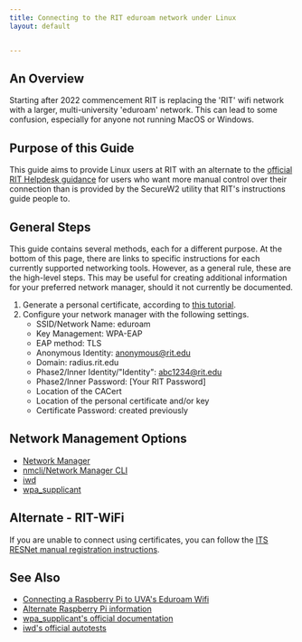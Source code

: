 ```yaml
---
title: Connecting to the RIT eduroam network under Linux
layout: default


---
```

## An Overview

Starting after 2022 commencement RIT is replacing the 'RIT' wifi network with a larger, multi-university 'eduroam' network. This can lead to some confusion, especially for anyone not running MacOS or Windows.

## Purpose of this Guide
This guide aims to provide Linux users at RIT with an alternate to the [official RIT Helpdesk guidance](https://help.rit.edu/sp/?id=kb_article_view&sysparm_article=KB0040935) for users who want more manual control over their connection than is provided by the SecureW2 utility that RIT's instructions guide people to.

## General Steps

This guide contains several methods, each for a different purpose. At the bottom of this page, there are links to specific instructions for each currently supported networking tools. However, as a general rule, these are the high-level steps. This may be useful for creating additional information for your preferred network manager, should it not currently be documented.

1. Generate a personal certificate, according to [this tutorial](./certificates).
2. Configure your network manager with the following settings.
    - SSID/Network Name: eduroam
    - Key Management: WPA-EAP
    - EAP method: TLS
    - Anonymous Identity: anonymous@rit.edu
    - Domain: radius.rit.edu
    - Phase2/Inner Identity/"Identity": abc1234@rit.edu
    - Phase2/Inner Password: [Your RIT Password]
    - Location of the CACert
    - Location of the personal certificate and/or key
    - Certificate Password: created previously

## Network Management Options

- [Network Manager](./eduroamConfigs/networkManager)
- [nmcli/Network Manager CLI](./eduroamConfigs/nmcli)
- [iwd](./eduroamConfigs/iwd)
- [wpa_supplicant](./eduroamConfigs/wpa_supplicant)


## Alternate - RIT-WiFi

If you are unable to connect using certificates, you can follow the [ITS RESNet manual registration instructions](https://www.rit.edu/its/resnet/manual-registration).

## See Also

- [Connecting a Raspberry Pi to UVA's Eduroam Wifi](https://scholarslab.lib.virginia.edu/blog/raspberry-pi-uva-eduroam/)
- [Alternate Raspberry Pi information](https://s55ma.radioamater.si/2020/10/28/raspberry-pi-eap-tls-wi-fi-with-nmcli-network-manager/)
- [wpa_supplicant's official documentation](https://w1.fi/wpa_supplicant)
- [iwd's official autotests](https://git.kernel.org/pub/scm/network/wireless/iwd.git/tree/autotests)
